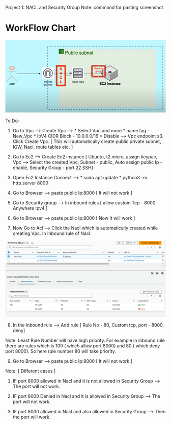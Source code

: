 Project 1:  NACL and Security Group     Note: command for pasting screenshot <!-- <img src="Screenshot_1.png" alt="Workflow Chart" width="200px"> -->

<h1> WorkFlow Chart </h1>
<img src="Screenshot_1.png" alt="Workflow Chart" width="700px">


To Do:

1. Go to Vpc --> Create Vpc --> * Select Vpc and more
                                * name tag - New_Vpc
                                * IpV4 CIDR Block - 10.0.0.0/16
                                * Disable --> Vpc endpoint s3.
                                Click Create Vpc.      [ This will automatically create public private subnet, IGW, Nacl, route tables etc. ]


2. Go to Ec2 --> Create Ec2 instance [ Ubuntu, t2.micro, assign keypair, Vpc --> Select the created Vpc, Subnet - public, Auto assign public Ip - enable, Security Group - port 22 SSH]

3. Open Ec2 Instance Connect --> * sudo apt update
                                 * python3 -m http.server 8000

4. Go to Browser --> paste public Ip:8000    [ It will not work ]

5. Go to Security group --> In inbound rules [ allow custom Tcp - 8000 Anywhere Ipv4 ]

6. Go to Browser --> paste public Ip:8000    [ Now It will work ]

7. Now Go to Acl --> Click the Nacl which is automatically created while creating Vpc. In Inbound rule of Nacl.

<img src="Screenshot_2.png" alt="Workflow Chart" width="700px">



8. In the inbound rule --> Add rule [ Rule No - 80, Custom tcp, port - 8000, deny]  

 Note: Least Rule Number will have high priority. For example in inbound rule there are rules which is 100 ( which allow port 8000) and 80 ( which deny port 8000). So here rule number 80 will take priority.

9. Go to Browser --> paste public Ip:8000    [ It will not work ]


Note: [ Different cases ]

1. IF port 8000 allowed in Nacl and it is not allowed in Security Group  -->  The port will not work.

2. IF port 8000 Denied in Nacl and it is allowed in Security Group  -->  The port will not work.

3. IF port 8000 allowed in Nacl and also allowed in Security Group  -->  Then the port will work.

